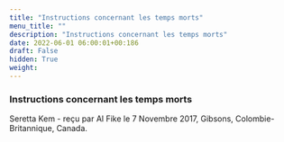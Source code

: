 ```yaml
---
title: "Instructions concernant les temps morts"
menu_title: ""
description: "Instructions concernant les temps morts"
date: 2022-06-01 06:00:01+00:186
draft: False
hidden: True
weight:
---
```

### Instructions concernant les temps morts

Seretta Kem - reçu par Al Fike le 7 Novembre 2017, Gibsons, Colombie-Britannique, Canada.




